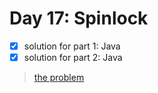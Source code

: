# Day 17: Spinlock

- [x] solution for part 1: Java
- [x] solution for part 2: Java

>[the problem](http://adventofcode.com/2017/day/17)